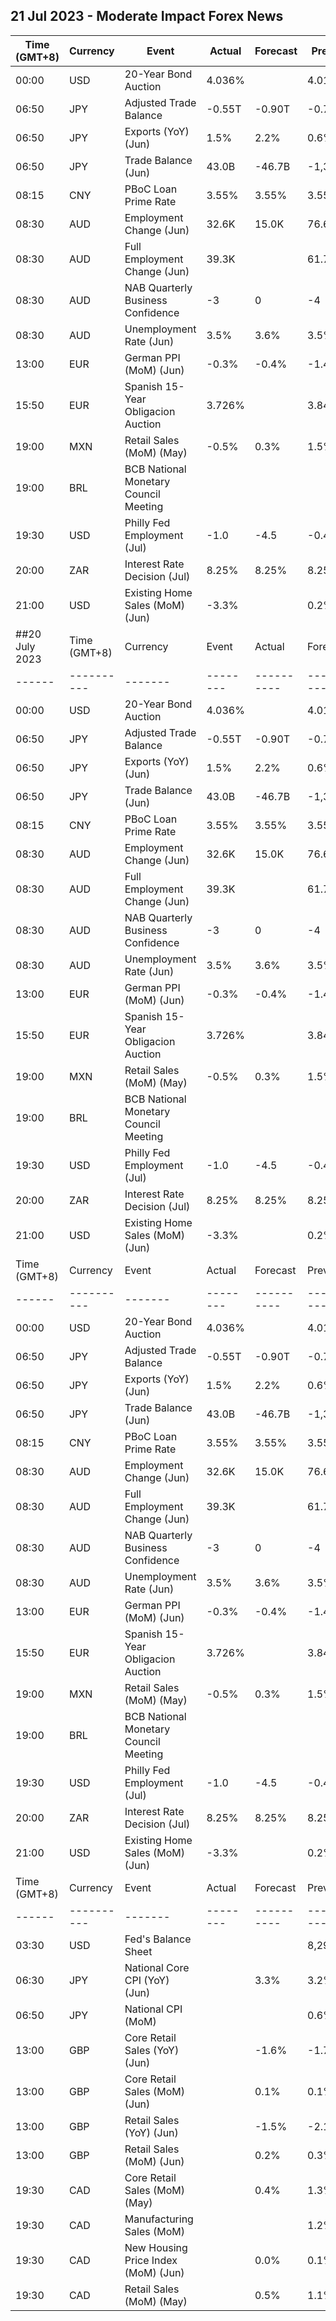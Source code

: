 ## 21 Jul 2023 - Moderate Impact Forex News
| Time (GMT+8) | Currency | Event | Actual | Forecast | Previous |
|------|----------|-------|--------|----------|----------|
| 00:00 | USD | 20-Year Bond Auction | 4.036% |  | 4.010% |
| 06:50 | JPY | Adjusted Trade Balance | -0.55T | -0.90T | -0.78T |
| 06:50 | JPY | Exports (YoY) (Jun) | 1.5% | 2.2% | 0.6% |
| 06:50 | JPY | Trade Balance (Jun) | 43.0B | -46.7B | -1,381.9B |
| 08:15 | CNY | PBoC Loan Prime Rate | 3.55% | 3.55% | 3.55% |
| 08:30 | AUD | Employment Change (Jun) | 32.6K | 15.0K | 76.6K |
| 08:30 | AUD | Full Employment Change (Jun) | 39.3K |  | 61.7K |
| 08:30 | AUD | NAB Quarterly Business Confidence | -3 | 0 | -4 |
| 08:30 | AUD | Unemployment Rate (Jun) | 3.5% | 3.6% | 3.5% |
| 13:00 | EUR | German PPI (MoM) (Jun) | -0.3% | -0.4% | -1.4% |
| 15:50 | EUR | Spanish 15-Year Obligacion Auction | 3.726% |  | 3.842% |
| 19:00 | MXN | Retail Sales (MoM) (May) | -0.5% | 0.3% | 1.5% |
| 19:00 | BRL | BCB National Monetary Council Meeting |  |  |  |
| 19:30 | USD | Philly Fed Employment (Jul) | -1.0 | -4.5 | -0.4 |
| 20:00 | ZAR | Interest Rate Decision (Jul) | 8.25% | 8.25% | 8.25% |
| 21:00 | USD | Existing Home Sales (MoM) (Jun) | -3.3% |  | 0.2% |
##20 July 2023| Time (GMT+8) | Currency | Event | Actual | Forecast | Previous |
|------|----------|-------|--------|----------|----------|
| 00:00 | USD | 20-Year Bond Auction | 4.036% |  | 4.010% |
| 06:50 | JPY | Adjusted Trade Balance | -0.55T | -0.90T | -0.78T |
| 06:50 | JPY | Exports (YoY) (Jun) | 1.5% | 2.2% | 0.6% |
| 06:50 | JPY | Trade Balance (Jun) | 43.0B | -46.7B | -1,381.9B |
| 08:15 | CNY | PBoC Loan Prime Rate | 3.55% | 3.55% | 3.55% |
| 08:30 | AUD | Employment Change (Jun) | 32.6K | 15.0K | 76.6K |
| 08:30 | AUD | Full Employment Change (Jun) | 39.3K |  | 61.7K |
| 08:30 | AUD | NAB Quarterly Business Confidence | -3 | 0 | -4 |
| 08:30 | AUD | Unemployment Rate (Jun) | 3.5% | 3.6% | 3.5% |
| 13:00 | EUR | German PPI (MoM) (Jun) | -0.3% | -0.4% | -1.4% |
| 15:50 | EUR | Spanish 15-Year Obligacion Auction | 3.726% |  | 3.842% |
| 19:00 | MXN | Retail Sales (MoM) (May) | -0.5% | 0.3% | 1.5% |
| 19:00 | BRL | BCB National Monetary Council Meeting |  |  |  |
| 19:30 | USD | Philly Fed Employment (Jul) | -1.0 | -4.5 | -0.4 |
| 20:00 | ZAR | Interest Rate Decision (Jul) | 8.25% | 8.25% | 8.25% |
| 21:00 | USD | Existing Home Sales (MoM) (Jun) | -3.3% |  | 0.2% |
| Time (GMT+8) | Currency | Event | Actual | Forecast | Previous |
|------|----------|-------|--------|----------|----------|
| 00:00 | USD | 20-Year Bond Auction | 4.036% |  | 4.010% |
| 06:50 | JPY | Adjusted Trade Balance | -0.55T | -0.90T | -0.78T |
| 06:50 | JPY | Exports (YoY) (Jun) | 1.5% | 2.2% | 0.6% |
| 06:50 | JPY | Trade Balance (Jun) | 43.0B | -46.7B | -1,381.9B |
| 08:15 | CNY | PBoC Loan Prime Rate | 3.55% | 3.55% | 3.55% |
| 08:30 | AUD | Employment Change (Jun) | 32.6K | 15.0K | 76.6K |
| 08:30 | AUD | Full Employment Change (Jun) | 39.3K |  | 61.7K |
| 08:30 | AUD | NAB Quarterly Business Confidence | -3 | 0 | -4 |
| 08:30 | AUD | Unemployment Rate (Jun) | 3.5% | 3.6% | 3.5% |
| 13:00 | EUR | German PPI (MoM) (Jun) | -0.3% | -0.4% | -1.4% |
| 15:50 | EUR | Spanish 15-Year Obligacion Auction | 3.726% |  | 3.842% |
| 19:00 | MXN | Retail Sales (MoM) (May) | -0.5% | 0.3% | 1.5% |
| 19:00 | BRL | BCB National Monetary Council Meeting |  |  |  |
| 19:30 | USD | Philly Fed Employment (Jul) | -1.0 | -4.5 | -0.4 |
| 20:00 | ZAR | Interest Rate Decision (Jul) | 8.25% | 8.25% | 8.25% |
| 21:00 | USD | Existing Home Sales (MoM) (Jun) | -3.3% |  | 0.2% |
| Time (GMT+8) | Currency | Event | Actual | Forecast | Previous |
|------|----------|-------|--------|----------|----------|
| 03:30 | USD | Fed's Balance Sheet |  |  | 8,297B |
| 06:30 | JPY | National Core CPI (YoY) (Jun) |  | 3.3% | 3.2% |
| 06:50 | JPY | National CPI (MoM) |  |  | 0.6% |
| 13:00 | GBP | Core Retail Sales (YoY) (Jun) |  | -1.6% | -1.7% |
| 13:00 | GBP | Core Retail Sales (MoM) (Jun) |  | 0.1% | 0.1% |
| 13:00 | GBP | Retail Sales (YoY) (Jun) |  | -1.5% | -2.1% |
| 13:00 | GBP | Retail Sales (MoM) (Jun) |  | 0.2% | 0.3% |
| 19:30 | CAD | Core Retail Sales (MoM) (May) |  | 0.4% | 1.3% |
| 19:30 | CAD | Manufacturing Sales (MoM) |  |  | 1.2% |
| 19:30 | CAD | New Housing Price Index (MoM) (Jun) |  | 0.0% | 0.1% |
| 19:30 | CAD | Retail Sales (MoM) (May) |  | 0.5% | 1.1% |
